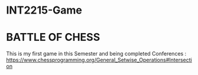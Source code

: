 # INT2215-Game 
# BATTLE OF CHESS
This is my first game in this Semester and being completed
Conferences : https://www.chessprogramming.org/General_Setwise_Operations#Intersection
